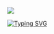 <img src= "https://capsule-render.vercel.app/api?type=waving&height=100&color=gradient"/>


[![Typing SVG](https://readme-typing-svg.herokuapp.com?font=Inter&size=40&pause=1000&color=F70721&center=true&vCenter=true&width=800&height=67&lines=Ola!;Eu+sou+o+Edu;Sou+um+programador+;C%23%2CVB%2CHTML+e+CSS)](https://git.io/typing-svg)
